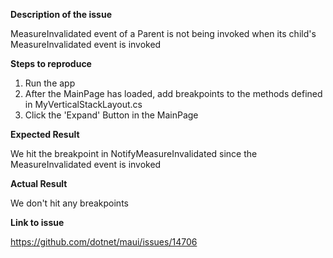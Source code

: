 **Description of the issue**

MeasureInvalidated event of a Parent is not being invoked when its child's MeasureInvalidated event is invoked

**Steps to reproduce**

1. Run the app
2. After the MainPage has loaded, add breakpoints to the methods defined in MyVerticalStackLayout.cs
3. Click the 'Expand' Button in the MainPage

**Expected Result**

We hit the breakpoint in NotifyMeasureInvalidated since the MeasureInvalidated event is invoked

**Actual Result**

We don't hit any breakpoints 

**Link to issue**

https://github.com/dotnet/maui/issues/14706
